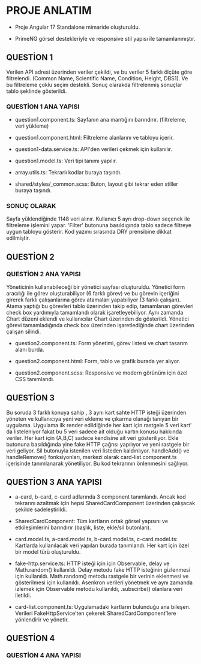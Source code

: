 # PROJE ANLATIM

* Proje Angular 17 Standalone mimaride oluşturuldu.

* PrimeNG görsel destekleriyle ve responsive stil yapısı ile tamamlanmıştır.

## QUESTİON 1

Verilen API adresi üzerinden  veriler çekildi, ve bu veriler 5 farklı ölçüte göre filtrelendi. (Common Name, Scientific Name, Condition, Height, DBS1). Ve bu filtreleme çoklu seçim destekli. Sonuç olarakda filtrelenmiş sonuçlar tablo şeklinde gösterildi.

### QUESTİON 1 ANA YAPISI

* question1.component.ts: Sayfanın ana mantığını barındırır. (filtreleme, veri yükleme)

* question1.component.html: Filtreleme alanlarını ve tabloyu içerir.

* question1-data.service.ts: API'den verileri çekmek için kullanılır.

* question1.model.ts: Veri tipi tanımı yapılır.

* array.utils.ts: Tekrarlı kodlar buraya taşındı. 

* shared/styles/_common.scss: Buton, layout gibi tekrar eden stiller buraya taşındı.

### SONUÇ OLARAK

Sayfa yüklendiğinde 1148 veri alınır. Kullanıcı 5 ayrı drop-down seçenek ile filtreleme işlemini yapar. 'Filter' butonuna basıldıgında tablo sadece filtreye uygun tabloyu gösterir. Kod yazımı sırasında DRY prensibine dikkat edilmiştir.

## QUESTİON 2


### QUESTİON 2 ANA YAPISI

Yöneticinin kullanabileceği bir yönetici sayfası oluşturuldu. Yönetici form aracılığı ile görev oluşturabiliyor (6 farklı görev) ve bu görevin içeriğini girerek farklı çalışanlarına görev atamaları yapabiliyor (3 farklı çalışan). Atama yaptığı bu görevleri tablo üzerinden takip edip, tamamlanan görevleri check box yardımıyla tamamlandı olarak işaretleyebiliyor. Aynı zamanda Chart düzeni eklendi ve kullanıcılar Chart üzerinden de gösterildi. Yönetici görevi tamamladığında check box üzerinden işaretlediğinde chart üzerinden çalışan silindi.


* question2.component.ts: Form yönetimi, görev listesi ve chart tasarım alanı burda.

* question2.component.html: Form, tablo ve grafik burada yer alıyor.

* question2.component.scss: Responsive ve modern görünüm için özel CSS tanımlandı.


## QUESTİON 3

Bu soruda 3 farklı konuya sahip , 3 aynı kart sahte HTTP isteği üzerinden yöneten ve kullanıcıya yeni veri ekleme ve çıkarma olanağı tanıyan bir uygulama. Uygulama ilk render edildiğinde her kart için rastgele 5 veri kart' da listeleniyor fakat bu 5 veri sadece ait olduğu kartın konusu hakkında veriler. Her kart için (A,B,C) sadece kendisine ait veri gösteriliyor. Ekle butonuna basıldığında yine fake HTTP çağrısı yapılıyor ve yeni rastgele bir veri geliyor. Sil butonuyla istenilen veri listeden kaldırılıyor. handleAdd() ve handleRemove() fonksiyonları, merkezi olarak card-list.component.ts içerisinde tanımlanarak yönetiliyor. Bu kod tekrarının önlenmesini sağlıyor.


## QUESTİON 3 ANA YAPISI

* a-card, b-card, c-card adlarında 3 component tanımlandı. Ancak kod tekrarını azaltmak için hepsi SharedCardComponent üzerinden çalışacak şekilde sadeleştirildi.

* SharedCardComponent: Tüm kartların ortak görsel yapısını ve etkileşimlerini barındırır (başlık, liste, ekle/sil butonları).

* card.model.ts, a-card.model.ts, b-card.model.ts, c-card.model.ts: Kartlarda kullanılacak veri yapıları burada tanımlandı. Her kart için özel bir model türü oluşturuldu.

* fake-http.service.ts:  HTTP isteği için için Observable, delay ve Math.random() kullanıldı. Delay metodu fake HTTP isteğinin gizlenmesi için kullanıldı. Math.random() metodu rastgele bir verinin eklenmesi ve gösterilmesi için kullanıldı. Asenkron verileri yönetmek ve aynı zamanda izlemek için Observable metodu kullanıldı, .subscirbe() olanlara veri iletildi.

* card-list.component.ts: Uygulamadaki kartların bulunduğu ana bileşen. Verileri FakeHttpService’ten çekerek SharedCardComponent’lere yönlendirir ve yönetir.


## QUESTİON 4

### QUESTİON 4 ANA YAPISI

 